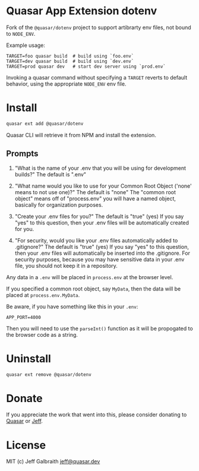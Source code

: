 # Quasar App Extension dotenv

Fork of the `@quasar/dotenv` project to support artibrarty env files, not bound to `NODE_ENV`.

Example usage:

```
TARGET=foo quasar build  # build using `foo.env`
TARGET=dev quasar build  # build using `dev.env`
TARGET=prod quasar dev   # start dev server using `prod.env`
```

Invoking a quasar command without specifying a `TARGET` reverts to default behavior, using the appropriate `NODE_ENV` env file.

# Install

```bash
quasar ext add @quasar/dotenv
```

Quasar CLI will retrieve it from NPM and install the extension.

## Prompts

1. "What is the name of your .env that you will be using for development builds?"
   The default is ".env"

2. "What name would you like to use for your Common Root Object ('none' means to not use one)?"
   The default is "none"
   The "common root object" means off of "process.env" you will have a named object, basically for organization purposes.

3. "Create your .env files for you?"
   The default is "true" (yes)
   If you say "yes" to this question, then your .env files will be automatically created for you.

4. "For security, would you like your .env files automatically added to .gitignore?"
   The default is "true" (yes)
   If you say "yes" to this question, then your .env files will automatically be inserted into the .gitignore.
   For security purposes, because you may have sensitive data in your .env file, you should not keep it in a repository.

Any data in a `.env` will be placed in `process.env` at the browser level.

If you specified a common root object, say `MyData`, then the data will be placed at `process.env.MyData`.

Be aware, if you have something like this in your `.env`:

`APP_PORT=4000`

Then you will need to use the `parseInt()` function as it will be propogated to the browser code as a string.

# Uninstall

```bash
quasar ext remove @quasar/dotenv
```

# Donate

If you appreciate the work that went into this, please consider donating to [Quasar](https://donate.quasar.dev) or [Jeff](https://github.com/sponsors/hawkeye64).

# License

MIT (c) Jeff Galbraith <jeff@quasar.dev>
